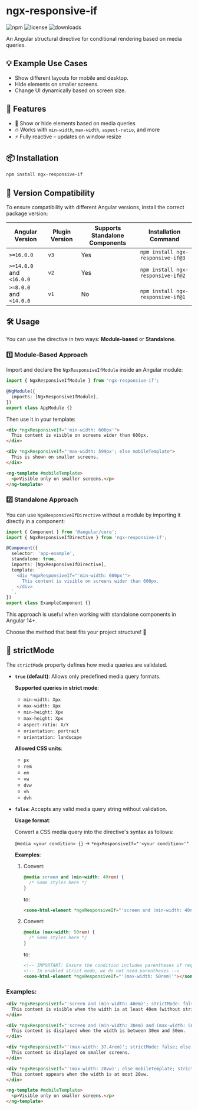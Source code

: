 # ngx-responsive-if

![npm](https://img.shields.io/npm/v/ngx-responsive-if)
![license](https://img.shields.io/npm/l/ngx-responsive-if)
![downloads](https://img.shields.io/npm/dt/ngx-responsive-if)

An Angular structural directive for conditional rendering based on media queries.

## 💡 Example Use Cases

- Show different layouts for mobile and desktop.
- Hide elements on smaller screens.
- Change UI dynamically based on screen size.

## 🚀 Features

- 📱 Show or hide elements based on media queries
- 🔥 Works with `min-width`, `max-width`, `aspect-ratio`, and more
- ⚡ Fully reactive – updates on window resize

## 📦 Installation

```sh
npm install ngx-responsive-if
```

## 📌 Version Compatibility

To ensure compatibility with different Angular versions, install the correct package version:

| Angular Version          | Plugin Version | Supports Standalone Components | Installation Command              |
|--------------------------|----------------|--------------------------------|-----------------------------------|
| `>=16.0.0`               | `v3`           | Yes                            | `npm install ngx-responsive-if@3` |
| `>=14.0.0` and `<16.0.0` | `v2`           | Yes                            | `npm install ngx-responsive-if@2` |
| `>=8.0.0` and `<14.0.0`  | `v1`           | No                             | `npm install ngx-responsive-if@1` |

## 🛠️ Usage

You can use the directive in two ways: **Module-based** or **Standalone**.

### 1️⃣ Module-Based Approach

Import and declare the `NgxResponsiveIfModule` inside an Angular module:

```ts
import { NgxResponsiveIfModule } from 'ngx-responsive-if';

@NgModule({
  imports: [NgxResponsiveIfModule],
})
export class AppModule {}
```

Then use it in your template:

```html
<div *ngxResponsiveIf="'min-width: 600px'">
  This content is visible on screens wider than 600px.
</div>

<div *ngxResponsiveIf="'max-width: 599px'; else mobileTemplate">
  This is shown on smaller screens.
</div>

<ng-template #mobileTemplate>
  <p>Visible only on smaller screens.</p>
</ng-template>
```

### 2️⃣ Standalone Approach

You can use `NgxResponsiveIfDirective` without a module by importing it directly in a component:

```ts
import { Component } from '@angular/core';
import { NgxResponsiveIfDirective } from 'ngx-responsive-if';

@Component({
  selector: 'app-example',
  standalone: true,
  imports: [NgxResponsiveIfDirective],
  template: `
    <div *ngxResponsiveIf="'min-width: 600px'">
      This content is visible on screens wider than 600px.
    </div>
  `,
})
export class ExampleComponent {}
```

This approach is useful when working with standalone components in Angular 14+.

Choose the method that best fits your project structure! 🚀

## 🔧 strictMode

The `strictMode` property defines how media queries are validated.

- **`true` (default)**: Allows only predefined media query formats.

  **Supported queries in strict mode**:
  - `min-width: Xpx`
  - `max-width: Xpx`
  - `min-height: Xpx`
  - `max-height: Xpx`
  - `aspect-ratio: X/Y`
  - `orientation: portrait`
  - `orientation: landscape`

  **Allowed CSS units**:
  - `px`
  - `rem`
  - `em`
  - `vw`
  - `dvw`
  - `vh`
  - `dvh`

- **`false`**: Accepts any valid media query string without validation.

  **Usage format**:

  Convert a CSS media query into the directive's syntax as follows:
  
  `@media <your condition> {}` -> `*ngxResponsiveIf="'<your condition>'"`

  **Examples**:

  1. Convert:
     ```css
     @media screen and (min-width: 40rem) {
       /* Some styles here */
     }
     ```
     to:
     ```html
     <some-html-element *ngxResponsiveIf="'screen and (min-width: 40rem)'"></some-html-element>
     ```

  2. Convert:
     ```css
     @media (max-width: 50rem) {
       /* Some styles here */
     }
     ```
     to:
     ```html
     <!-- IMPORTANT: Ensure the condition includes parentheses if required -->
     <!-- In enabled strict mode, we do not need parentheses -->
     <some-html-element *ngxResponsiveIf="'(max-width: 50rem)'"></some-html-element>
     ```

### Examples:

```html
<div *ngxResponsiveIf="'screen and (min-width: 40em)'; strictMode: false">
  This content is visible when the width is at least 40em (without strict validation).
</div>

<div *ngxResponsiveIf="'screen and (min-width: 30em) and (max-width: 50em)'; strictMode: false">
  This content is displayed when the width is between 30em and 50em.
</div>

<div *ngxResponsiveIf="'(max-width: 37.4rem)'; strictMode: false; else mobileTemplate">
  This content is displayed on smaller screens.
</div>

<div *ngxResponsiveIf="'(max-width: 20vw)'; else mobileTemplate; strictMode: false">
  This content appears when the width is at most 20vw.
</div>

<ng-template #mobileTemplate>
  <p>Visible only on smaller screens.</p>
</ng-template>
```
